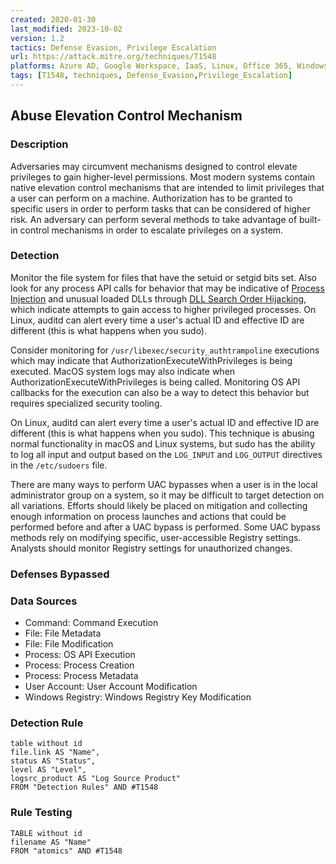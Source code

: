 ```yaml
---
created: 2020-01-30
last_modified: 2023-10-02
version: 1.2
tactics: Defense Evasion, Privilege Escalation
url: https://attack.mitre.org/techniques/T1548
platforms: Azure AD, Google Workspace, IaaS, Linux, Office 365, Windows, macOS
tags: [T1548, techniques, Defense_Evasion,Privilege_Escalation]
---
```


## Abuse Elevation Control Mechanism

### Description

Adversaries may circumvent mechanisms designed to control elevate privileges to gain higher-level permissions. Most modern systems contain native elevation control mechanisms that are intended to limit privileges that a user can perform on a machine. Authorization has to be granted to specific users in order to perform tasks that can be considered of higher risk. An adversary can perform several methods to take advantage of built-in control mechanisms in order to escalate privileges on a system.

### Detection

Monitor the file system for files that have the setuid or setgid bits set. Also look for any process API calls for behavior that may be indicative of [Process Injection](https://attack.mitre.org/techniques/T1055) and unusual loaded DLLs through [DLL Search Order Hijacking](https://attack.mitre.org/techniques/T1574/001), which indicate attempts to gain access to higher privileged processes. On Linux, auditd can alert every time a user's actual ID and effective ID are different (this is what happens when you sudo).

Consider monitoring for <code>/usr/libexec/security_authtrampoline</code> executions which may indicate that AuthorizationExecuteWithPrivileges is being executed. MacOS system logs may also indicate when AuthorizationExecuteWithPrivileges is being called. Monitoring OS API callbacks for the execution can also be a way to detect this behavior but requires specialized security tooling.

On Linux, auditd can alert every time a user's actual ID and effective ID are different (this is what happens when you sudo). This technique is abusing normal functionality in macOS and Linux systems, but sudo has the ability to log all input and output based on the <code>LOG_INPUT</code> and <code>LOG_OUTPUT</code> directives in the <code>/etc/sudoers</code> file.

There are many ways to perform UAC bypasses when a user is in the local administrator group on a system, so it may be difficult to target detection on all variations. Efforts should likely be placed on mitigation and collecting enough information on process launches and actions that could be performed before and after a UAC bypass is performed. Some UAC bypass methods rely on modifying specific, user-accessible Registry settings. Analysts should monitor Registry settings for unauthorized changes.

### Defenses Bypassed



### Data Sources

  - Command: Command Execution
  -  File: File Metadata
  -  File: File Modification
  -  Process: OS API Execution
  -  Process: Process Creation
  -  Process: Process Metadata
  -  User Account: User Account Modification
  -  Windows Registry: Windows Registry Key Modification
### Detection Rule

```dataview
table without id
file.link AS "Name",
status AS "Status",
level AS "Level",
logsrc_product AS "Log Source Product"
FROM "Detection Rules" AND #T1548
```

### Rule Testing

```dataview
TABLE without id
filename AS "Name"
FROM "atomics" AND #T1548
```
